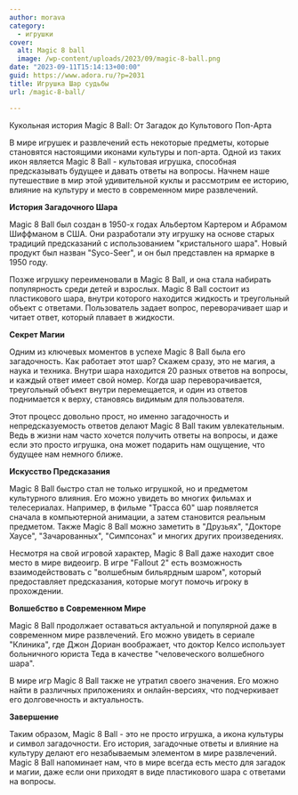 ```yaml
---
author: morava
category:
  - игрушки
cover:
  alt: Magic 8 ball
  image: /wp-content/uploads/2023/09/magic-8-ball.png
date: "2023-09-11T15:14:13+00:00"
guid: https://www.adora.ru/?p=2031
title: Игрушка Шар судьбы
url: /magic-8-ball/

---
```

Кукольная история Magic 8 Ball: От Загадок до Культового Поп-Арта

В мире игрушек и развлечений есть некоторые предметы, которые становятся настоящими иконами культуры и поп-арта. Одной из таких икон является Magic 8 Ball - культовая игрушка, способная предсказывать будущее и давать ответы на вопросы. Начнем наше путешествие в мир этой удивительной куклы и рассмотрим ее историю, влияние на культуру и место в современном мире развлечений.

**История Загадочного Шара**

Magic 8 Ball был создан в 1950-х годах Альбертом Картером и Абрамом Шиффманом в США. Они разработали эту игрушку на основе старых традиций предсказаний с использованием "кристального шара". Новый продукт был назван "Syco-Seer", и он был представлен на ярмарке в 1950 году.

Позже игрушку переименовали в Magic 8 Ball, и она стала набирать популярность среди детей и взрослых. Magic 8 Ball состоит из пластикового шара, внутри которого находится жидкость и треугольный объект с ответами. Пользователь задает вопрос, переворачивает шар и читает ответ, который плавает в жидкости.

**Секрет Магии**

Одним из ключевых моментов в успехе Magic 8 Ball была его загадочность. Как работает этот шар? Скажем сразу, это не магия, а наука и техника. Внутри шара находится 20 разных ответов на вопросы, и каждый ответ имеет свой номер. Когда шар переворачивается, треугольный объект внутри перемещается, и один из ответов поднимается к верху, становясь видимым для пользователя.

Этот процесс довольно прост, но именно загадочность и непредсказуемость ответов делают Magic 8 Ball таким увлекательным. Ведь в жизни нам часто хочется получить ответы на вопросы, и даже если это просто игрушка, она может подарить нам ощущение, что будущее нам немного ближе.

**Искусство Предсказания**

Magic 8 Ball быстро стал не только игрушкой, но и предметом культурного влияния. Его можно увидеть во многих фильмах и телесериалах. Например, в фильме "Трасса 60" шар появляется сначала в компьютерной анимации, а затем становится реальным предметом. Также Magic 8 Ball можно заметить в "Друзьях", "Докторе Хаусе", "Зачарованных", "Симпсонах" и многих других произведениях.

Несмотря на свой игровой характер, Magic 8 Ball даже находит свое место в мире видеоигр. В игре "Fallout 2" есть возможность взаимодействовать с "волшебным бильярдным шаром", который предоставляет предсказания, которые могут помочь игроку в прохождении.

**Волшебство в Современном Мире**

Magic 8 Ball продолжает оставаться актуальной и популярной даже в современном мире развлечений. Его можно увидеть в сериале "Клиника", где Джон Дориан воображает, что доктор Келсо использует больничного юриста Теда в качестве "человеческого волшебного шара".

В мире игр Magic 8 Ball также не утратил своего значения. Его можно найти в различных приложениях и онлайн-версиях, что подчеркивает его долговечность и актуальность.

**Завершение**

Таким образом, Magic 8 Ball - это не просто игрушка, а икона культуры и символ загадочности. Его история, загадочные ответы и влияние на культуру делают его незабываемым элементом в мире развлечений. Magic 8 Ball напоминает нам, что в мире всегда есть место для загадок и магии, даже если они приходят в виде пластикового шара с ответами на вопросы.
